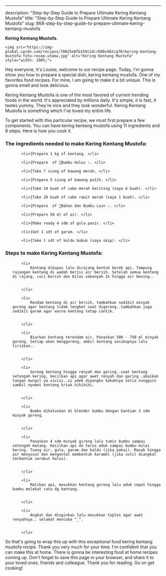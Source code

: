 ---
description: "Step-by-Step Guide to Prepare Ultimate Kering Kentang Mustofa"
title: "Step-by-Step Guide to Prepare Ultimate Kering Kentang Mustofa"
slug: 868-step-by-step-guide-to-prepare-ultimate-kering-kentang-mustofa

<p>
	<strong>Kering Kentang Mustofa</strong>. 
	
</p>
<p>
	
	<img src="https://img-global.cpcdn.com/recipes/70825e8fb15911dc/680x482cq70/kering-kentang-mustofa-foto-resep-utama.jpg" alt="Kering Kentang Mustofa" style="width: 100%;">
	
	
</p>
<p>
	Hey everyone, it's Louise, welcome to our recipe page. Today, I'm gonna show you how to prepare a special dish, kering kentang mustofa. One of my favorites food recipes. For mine, I am going to make it a bit unique. This is gonna smell and look delicious.
</p>
	
<p>
	
</p>
<p>
	Kering Kentang Mustofa is one of the most favored of current trending foods in the world. It's appreciated by millions daily. It's simple, it is fast, it tastes yummy. They're nice and they look wonderful. Kering Kentang Mustofa is something which I've loved my entire life.
</p>

<p>
To get started with this particular recipe, we must first prepare a few components. You can have kering kentang mustofa using 11 ingredients and 8 steps. Here is how you cook it.
</p>

<h3>The ingredients needed to make Kering Kentang Mustofa:</h3>

<ol>
	
		<li>{Prepare 1 kg of kentang. </li>
	
		<li>{Prepare  of 🍃Bumbu Halus :. </li>
	
		<li>{Take 7 siung of bawang merah. </li>
	
		<li>{Prepare 5 siung of bawang putih. </li>
	
		<li>{Take 10 buah of cabe merah keriting (saya 6 buah). </li>
	
		<li>{Take 20 buah of cabe rawit merah (saya 1 buah). </li>
	
		<li>{Prepare  of 🍃Bahan dan Bumbu Lain :. </li>
	
		<li>{Prepare 50 ml of air. </li>
	
		<li>{Make ready 4 sdm of gula pasir. </li>
	
		<li>{Get 1 sdt of garam. </li>
	
		<li>{Take 1 sdt of kaldu bubuk (saya skip). </li>
	
</ol>
<p>
	
</p>

<h3>Steps to make Kering Kentang Mustofa:</h3>

<ol>
	
		<li>
			Kentang dikupas lalu dirajang bentuk korek api. Tampung rajangan kentang di wadah berisi air bersih. Setelah semua kentang di rajang, cuci bersih dan bilas sebanyak 2x hingga air bening..
			
			
		</li>
	
		<li>
			Rendam kentang di air bersih, tambahkan sedikit minyak goreng agar kentang tidak lengket saat digoreng..tambahkan juga sedikit garam agar warna kentang tetap cantik.
			
			
		</li>
	
		<li>
			Biarkan kentang terendam air. Panaskan 500 - 750 ml minyak goreng. Setiap akan menggoreng, ambil kentang secukupnya lalu tiriskan..
			
			
		</li>
	
		<li>
			Goreng kentang hingga renyah dan garing..saat kentang setengah kering, kecilkan api agar awet renyah dan garing..abaikan tangan mungil ya xixixi..si adek dipangku kakaknya setia nungguin sambil nyomot kentang kriuk hihihihi.
			
			
		</li>
	
		<li>
			Bumbu dihaluskan di blender bumbu dengan bantuan 3 sdm minyak goreng.
			
			
		</li>
	
		<li>
			Panaskan 4 sdm minyak gireng lalu tumis bumbu sampai setengah matang. Kecilkan api dn terus aduk sampai bumbu mulai kering. Tuang air, gula, garam dan kaldu (jika pakai). Masak hingga air menyusut dan mengental membentuk karamel (jika sutil diangkat terbentuk serabut halus).
			
			
		</li>
	
		<li>
			Matikan api, masukkan kentang goreng lalu aduk cepat hingga bumbu melekat rata dg kentang.
			
			
		</li>
	
		<li>
			Angkat dan dinginkan lalu masukkan toples agar awet renyahnya.. selamat mencoba ^_^.
			
			
		</li>
	
</ol>

<p>
	
</p>

<p>
	So that's going to wrap this up with this exceptional food kering kentang mustofa recipe. Thank you very much for your time. I'm confident that you can make this at home. There is gonna be interesting food at home recipes coming up. Don't forget to save this page in your browser, and share it to your loved ones, friends and colleague. Thank you for reading. Go on get cooking!
</p>
